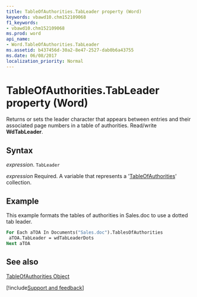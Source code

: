 ```yaml
---
title: TableOfAuthorities.TabLeader property (Word)
keywords: vbawd10.chm152109068
f1_keywords:
- vbawd10.chm152109068
ms.prod: word
api_name:
- Word.TableOfAuthorities.TabLeader
ms.assetid: b437456d-30a2-8e47-2527-dab0b6a43755
ms.date: 06/08/2017
localization_priority: Normal
---
```



# TableOfAuthorities.TabLeader property (Word)

Returns or sets the leader character that appears between entries and their associated page numbers in a table of authorities. Read/write  **WdTabLeader**.


## Syntax

_expression_. `TabLeader`

_expression_ Required. A variable that represents a '[TableOfAuthorities](Word.TableOfAuthorities.md)' collection.


## Example

This example formats the tables of authorities in Sales.doc to use a dotted tab leader.


```vb
For Each aTOA In Documents("Sales.doc").TablesOfAuthorities 
 aTOA.TabLeader = wdTabLeaderDots 
Next aTOA
```


## See also


[TableOfAuthorities Object](Word.TableOfAuthorities.md)

[!include[Support and feedback](~/includes/feedback-boilerplate.md)]